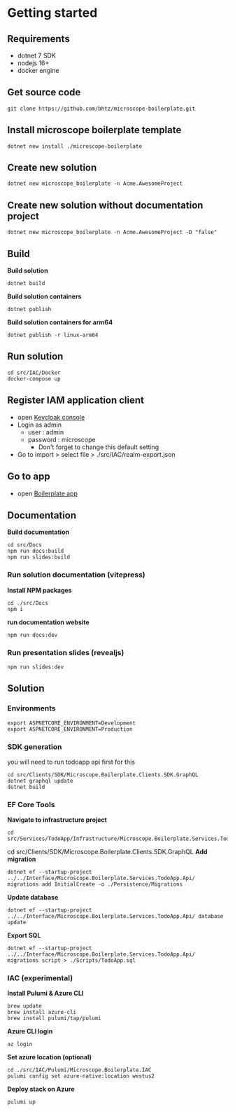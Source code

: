 # Getting started

## Requirements

* dotnet 7 SDK
* nodejs 16+
* docker engine

## Get source code
```console
git clone https://github.com/bhtz/microscope-boilerplate.git
```

## Install microscope boilerplate template
```console
dotnet new install ./microscope-boilerplate
```

## Create new solution
```console
dotnet new microscope_boilerplate -n Acme.AwesomeProject
```

## Create new solution without documentation project
```console
dotnet new microscope_boilerplate -n Acme.AwesomeProject -D "false"
```

## Build
**Build solution**
```console
dotnet build
```

**Build solution containers**
```console
dotnet publish
```

**Build solution containers for arm64**
```console
dotnet publish -r linux-arm64
```

## Run solution
```console
cd src/IAC/Docker
docker-compose up
```

## Register IAM application client
* open [Keycloak console](http://localhost:8083/auth/)
* Login as admin
    * user : admin
    * password : microscope
        * Don't forget to change this default setting
* Go to import > select file > ./src/IAC/realm-export.json

## Go to app
* open [Boilerplate app](http://localhost:5215/)

## Documentation
**Build documentation**
```console
cd src/Docs
npm run docs:build
npm run slides:build
```

### Run solution documentation (vitepress)
**Install NPM packages**
```console
cd ./src/Docs
npm i
```
**run documentation website**
```console
npm run docs:dev
```

### Run presentation slides (revealjs)
```console
npm run slides:dev
```

## Solution

### Environments
```console
export ASPNETCORE_ENVIRONMENT=Development
export ASPNETCORE_ENVIRONMENT=Production
```
### SDK generation
you will need to run todoapp api first for this
```console
cd src/Clients/SDK/Microscope.Boilerplate.Clients.SDK.GraphQL
dotnet graphql update
dotnet build
```

### EF Core Tools

**Navigate to infrastructure project**
```console
cd src/Services/TodoApp/Infrastructure/Microscope.Boilerplate.Services.TodoApp.Infrastructure/
```

cd src/Clients/SDK/Microscope.Boilerplate.Clients.SDK.GraphQL
**Add migration**
```console
dotnet ef --startup-project ../../Interface/Microscope.Boilerplate.Services.TodoApp.Api/ migrations add InitialCreate -o ./Persistence/Migrations
```
**Update database**
```console
dotnet ef --startup-project ../../Interface/Microscope.Boilerplate.Services.TodoApp.Api/ database update
```
**Export SQL**
```console
dotnet ef --startup-project ../../Interface/Microscope.Boilerplate.Services.TodoApp.Api/ migrations script > ./Scripts/TodoApp.sql
```

### IAC (experimental)

**Install Pulumi & Azure CLI**
```console
brew update
brew install azure-cli
brew install pulumi/tap/pulumi
```

**Azure CLI login**
```console
az login
```


**Set azure location (optional)**
```console
cd ./src/IAC/Pulumi/Microscope.Boilerplate.IAC
pulumi config set azure-native:location westus2
```

**Deploy stack on Azure**
```console
pulumi up
```
